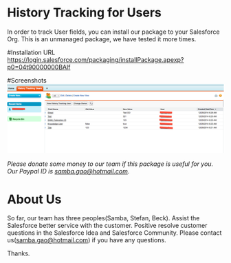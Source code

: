# History Tracking for Users
In order to track User fields, you can install our package to your Salesforce Org. This is an unmanaged package, we have tested it more times.

#Installation URL
https://login.salesforce.com/packaging/installPackage.apexp?p0=04t90000000BAlf

#Screenshots
 ![ScreenShot](https://github.com/SalesforceApp/History-Tracking-for-Users/blob/master/Main.png)

*Please donate some money to our team if this package is useful for you. Our Paypal ID is samba.gao@hotmail.com.*

# About Us
So far, our team has three peoples(Samba, Stefan, Beck). Assist the Salesforce better service with the customer. Positive resolve customer questions in the Salesforce Idea and Salesforce Community. Please contact us(samba.gao@hotmail.com) if you have any questions.

Thanks.
